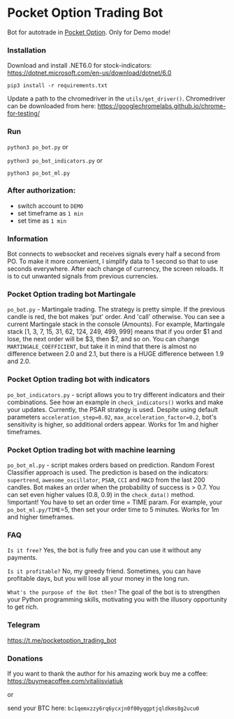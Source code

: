 # Pocket Option Trading Bot
Bot for autotrade in [Pocket Option](https://pocketoption.com/). Only for Demo mode!

### Installation
Download and install .NET6.0 for stock-indicators: https://dotnet.microsoft.com/en-us/download/dotnet/6.0

`pip3 install -r requirements.txt`

Update a path to the chromedriver in the `utils/get_driver()`.
Chromedriver can be downloaded from here: https://googlechromelabs.github.io/chrome-for-testing/

### Run
`python3 po_bot.py`
or

`python3 po_bot_indicators.py`
or

`python3 po_bot_ml.py`

### After authorization:
- switch account to `DEMO`
- set timeframe as `1 min`
- set time as `1 min`

### Information
Bot connects to websocket and receives signals every half a second from PO.
To make it more convenient, I simplify data to 1 second so that to use seconds
everywhere. After each change of currency, the screen reloads. It is to cut
unwanted signals from previous currencies.

### Pocket Option trading bot Martingale
`po_bot.py` - Martingale trading. The strategy is pretty simple. If the previous candle is red, the bot makes 'put' order. And 'call' otherwise. You can see a current Martingale stack in the console (Amounts). For example, Martingale stack [1, 3, 7, 15, 31, 62, 124, 249, 499, 999] means that if you order $1 and lose, the next order will be $3, then $7, and so on. You can change `MARTINGALE_COEFFICIENT`, but take it in mind that there is almost no difference between 2.0 and 2.1, but there is a HUGE difference between 1.9 and 2.0.

### Pocket Option trading bot with indicators
`po_bot_indicators.py` - script allows you to try different indicators and their combinations. See how an example in `check_indicators()` works and make your updates. Currently, the PSAR strategy is used. Despite using default parameters `acceleration_step=0.02`, `max_acceleration_factor=0.2`, bot's sensitivity is higher, so additional orders appear. Works for 1m and higher timeframes.

### Pocket Option trading bot with machine learning
`po_bot_ml.py` - script makes orders based on prediction. Random Forest Classifier approach is used. The prediction is based on the indicators: `supertrend`, `awesome_oscillator`, `PSAR`, `CCI` and `MACD` from the last 200 candles. Bot makes an order when the probability of success is > 0.7. You can set even higher values (0.8, 0.9) in the `check_data()` method. !important! You have to set an order time = TIME param. For example, your `po_bot_ml.py/TIME`=5, then set your order time to 5 minutes. Works for 1m and higher timeframes.


### FAQ
`Is it free?`
Yes, the bot is fully free and you can use it without any payments.

`Is it profitable?`
No, my greedy friend. Sometimes, you can have profitable days, but you will lose all your money in the long run.

`What's the purpose of the Bot then?`
The goal of the bot is to strengthen your Python programming skills, motivating you with the illusory opportunity to get rich.

### Telegram
https://t.me/pocketoption_trading_bot

### Donations
If you want to thank the author for his amazing work
buy me a coffee:
https://buymeacoffee.com/vitaliisviatiuk

or

send your BTC here: `bc1qemxzzy6rq6ycxjn0f00yqgptjqldkms8g2ucu0`
